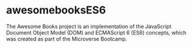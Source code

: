 # awesomebooksES6
The Awesome Books project is an implementation of the JavaScript Document Object Model (DOM) and ECMAScript 6 (ES6) concepts, which was created as part of the Microverse Bootcamp.
